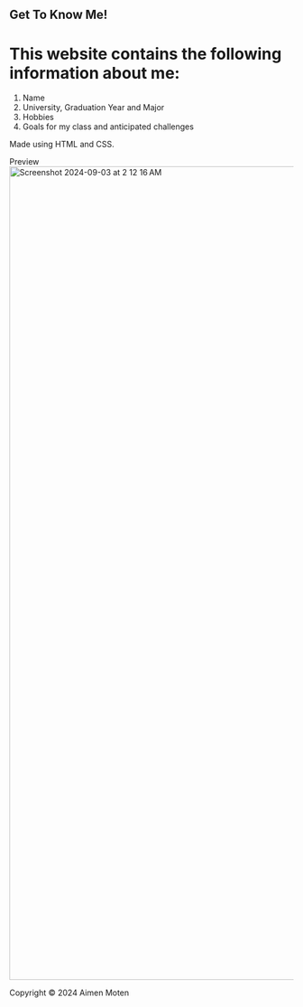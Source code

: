 ## Get To Know Me!
# This website contains the following information about me:
1. Name
2. University, Graduation Year and Major
3. Hobbies
4. Goals for my class and anticipated challenges

Made using HTML and CSS.

Preview
<img width="1440" alt="Screenshot 2024-09-03 at 2 12 16 AM" src="https://github.com/user-attachments/assets/976a36cf-ade7-49fd-89f2-f381abfea21a">


Copyright © 2024 Aimen Moten
